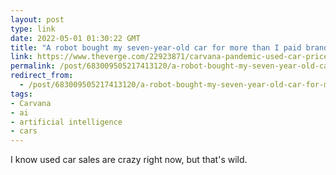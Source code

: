 ```yaml
---
layout: post
type: link
date: 2022-05-01 01:30:22 GMT
title: "A robot bought my seven-year-old car for more than I paid brand-new"
link: https://www.theverge.com/22923871/carvana-pandemic-used-car-prices-sold-online-chip-shortage
permalink: /post/683009505217413120/a-robot-bought-my-seven-year-old-car-for-more-than
redirect_from: 
  - /post/683009505217413120/a-robot-bought-my-seven-year-old-car-for-more-than
tags:
- Carvana
- ai
- artificial intelligence
- cars
---
```

<p>I know used car sales are crazy right now, but that's wild.</p>